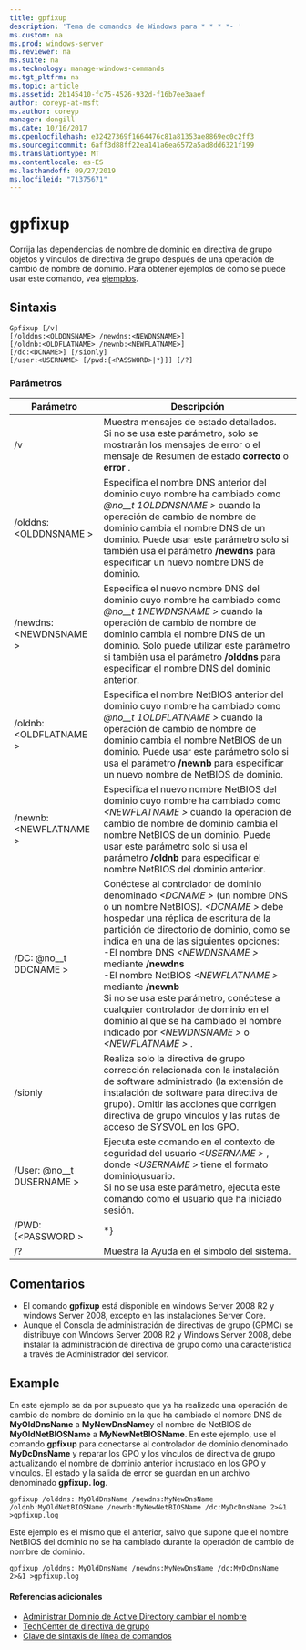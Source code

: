 ```yaml
---
title: gpfixup
description: 'Tema de comandos de Windows para * * * *- '
ms.custom: na
ms.prod: windows-server
ms.reviewer: na
ms.suite: na
ms.technology: manage-windows-commands
ms.tgt_pltfrm: na
ms.topic: article
ms.assetid: 2b145410-fc75-4526-932d-f16b7ee3aaef
author: coreyp-at-msft
ms.author: coreyp
manager: dongill
ms.date: 10/16/2017
ms.openlocfilehash: e32427369f1664476c81a81353ae8869ec0c2ff3
ms.sourcegitcommit: 6aff3d88ff22ea141a6ea6572a5ad8dd6321f199
ms.translationtype: MT
ms.contentlocale: es-ES
ms.lasthandoff: 09/27/2019
ms.locfileid: "71375671"
---
```

# <a name="gpfixup"></a>gpfixup



Corrija las dependencias de nombre de dominio en directiva de grupo objetos y vínculos de directiva de grupo después de una operación de cambio de nombre de dominio. Para obtener ejemplos de cómo se puede usar este comando, vea [ejemplos](#BKMK_Examples).

## <a name="syntax"></a>Sintaxis

```
Gpfixup [/v] 
[/olddns:<OLDDNSNAME> /newdns:<NEWDNSNAME>] 
[/oldnb:<OLDFLATNAME> /newnb:<NEWFLATNAME>] 
[/dc:<DCNAME>] [/sionly] 
[/user:<USERNAME> [/pwd:{<PASSWORD>|*}]] [/?]
```

### <a name="parameters"></a>Parámetros

|       Parámetro       |                                                                                                                                                                                                                               Descripción                                                                                                                                                                                                                               |
|-----------------------|-------------------------------------------------------------------------------------------------------------------------------------------------------------------------------------------------------------------------------------------------------------------------------------------------------------------------------------------------------------------------------------------------------------------------------------------------------------------------|
|          /v           |                                                                                                                                                      Muestra mensajes de estado detallados.</br>Si no se usa este parámetro, solo se mostrarán los mensajes de error o el mensaje de Resumen de estado **correcto** o **error** .                                                                                                                                                       |
| /olddns: \<OLDDNSNAME > |                                                                                                           Especifica el nombre DNS anterior del dominio cuyo nombre ha cambiado como *@no__t 1OLDDNSNAME >* cuando la operación de cambio de nombre de dominio cambia el nombre DNS de un dominio. Puede usar este parámetro solo si también usa el parámetro **/newdns** para especificar un nuevo nombre DNS de dominio.                                                                                                            |
| /newdns: \<NEWDNSNAME > |                                                                                                          Especifica el nuevo nombre DNS del dominio cuyo nombre ha cambiado como *@no__t 1NEWDNSNAME >* cuando la operación de cambio de nombre de dominio cambia el nombre DNS de un dominio. Solo puede utilizar este parámetro si también usa el parámetro **/olddns** para especificar el nombre DNS del dominio anterior.                                                                                                           |
| /oldnb: \<OLDFLATNAME > |                                                                                                        Especifica el nombre NetBIOS anterior del dominio cuyo nombre ha cambiado como *@no__t 1OLDFLATNAME >* cuando la operación de cambio de nombre de dominio cambia el nombre NetBIOS de un dominio. Puede usar este parámetro solo si usa el parámetro **/newnb** para especificar un nuevo nombre de NetBIOS de dominio.                                                                                                        |
| /newnb: \<NEWFLATNAME > |                                                                                                       Especifica el nuevo nombre NetBIOS del dominio cuyo nombre ha cambiado como *\<NEWFLATNAME >* cuando la operación de cambio de nombre de dominio cambia el nombre NetBIOS de un dominio. Puede usar este parámetro solo si usa el parámetro **/oldnb** para especificar el nombre NetBIOS del dominio anterior.                                                                                                       |
|     /DC: @no__t 0DCNAME >     | Conéctese al controlador de dominio denominado *\<DCNAME >* (un nombre DNS o un nombre NetBIOS). *\<DCNAME >* debe hospedar una réplica de escritura de la partición de directorio de dominio, como se indica en una de las siguientes opciones:</br>-El nombre DNS *\<NEWDNSNAME >* mediante **/newdns**</br>-El nombre NetBIOS *\<NEWFLATNAME >* mediante **/newnb**</br>Si no se usa este parámetro, conéctese a cualquier controlador de dominio en el dominio al que se ha cambiado el nombre indicado por *\<NEWDNSNAME >* o *\<NEWFLATNAME >* . |
|        /sionly        |                                                                                                                           Realiza solo la directiva de grupo corrección relacionada con la instalación de software administrado (la extensión de instalación de software para directiva de grupo). Omitir las acciones que corrigen directiva de grupo vínculos y las rutas de acceso de SYSVOL en los GPO.                                                                                                                           |
|   /User: @no__t 0USERNAME >   |                                                                                                                                   Ejecuta este comando en el contexto de seguridad del usuario *\<USERNAME >* , donde *\<USERNAME >* tiene el formato dominio\usuario.</br>Si no se usa este parámetro, ejecuta este comando como el usuario que ha iniciado sesión.                                                                                                                                    |
|   /PWD: {\<PASSWORD >   |                                                                                                                                                                                                                                   \*}                                                                                                                                                                                                                                   |
|          /?           |                                                                                                                                                                                                                  Muestra la Ayuda en el símbolo del sistema.                                                                                                                                                                                                                   |

## <a name="remarks"></a>Comentarios

-   El comando **gpfixup** está disponible en windows Server 2008 R2 y windows Server 2008, excepto en las instalaciones Server Core.
-   Aunque el Consola de administración de directivas de grupo (GPMC) se distribuye con Windows Server 2008 R2 y Windows Server 2008, debe instalar la administración de directiva de grupo como una característica a través de Administrador del servidor.

## <a name="BKMK_Examples"></a>Example

En este ejemplo se da por supuesto que ya ha realizado una operación de cambio de nombre de dominio en la que ha cambiado el nombre DNS de **MyOldDnsName** a **MyNewDnsName**y el nombre de NetBIOS de **MyOldNetBIOSName** a **MyNewNetBIOSName**. En este ejemplo, use el comando **gpfixup** para conectarse al controlador de dominio denominado **MyDcDnsName** y reparar los GPO y los vínculos de directiva de grupo actualizando el nombre de dominio anterior incrustado en los GPO y vínculos. El estado y la salida de error se guardan en un archivo denominado **gpfixup. log**.
```
gpfixup /olddns: MyOldDnsName /newdns:MyNewDnsName /oldnb:MyOldNetBIOSName /newnb:MyNewNetBIOSName /dc:MyDcDnsName 2>&1 >gpfixup.log
```
Este ejemplo es el mismo que el anterior, salvo que supone que el nombre NetBIOS del dominio no se ha cambiado durante la operación de cambio de nombre de dominio.
```
gpfixup /olddns: MyOldDnsName /newdns:MyNewDnsName /dc:MyDcDnsName 2>&1 >gpfixup.log
```

#### <a name="additional-references"></a>Referencias adicionales

-   [Administrar Dominio de Active Directory cambiar el nombre](https://go.microsoft.com/fwlink/?LinkId=198385)
-   [TechCenter de directiva de grupo](https://go.microsoft.com/fwlink/?LinkID=145531)
-   [Clave de sintaxis de línea de comandos](command-line-syntax-key.md)